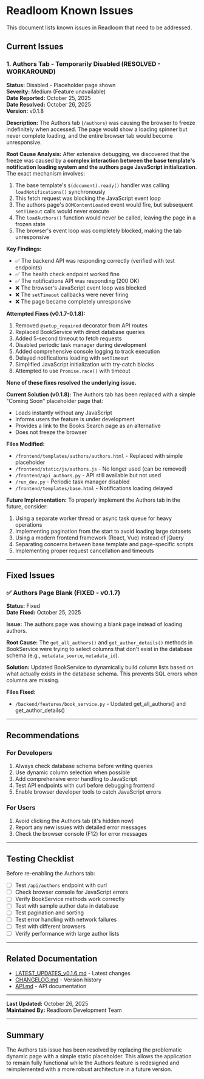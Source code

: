 # Readloom Known Issues

This document lists known issues in Readloom that need to be addressed.

## Current Issues

### 1. Authors Tab - Temporarily Disabled (RESOLVED - WORKAROUND)

**Status:** Disabled - Placeholder page shown  
**Severity:** Medium (Feature unavailable)  
**Date Reported:** October 25, 2025  
**Date Resolved:** October 26, 2025  
**Version:** v0.1.8

**Description:**
The Authors tab (`/authors`) was causing the browser to freeze indefinitely when accessed. The page would show a loading spinner but never complete loading, and the entire browser tab would become unresponsive.

**Root Cause Analysis:**
After extensive debugging, we discovered that the freeze was caused by a **complex interaction between the base template's notification loading system and the authors page JavaScript initialization**. The exact mechanism involves:

1. The base template's `$(document).ready()` handler was calling `loadNotifications()` synchronously
2. This fetch request was blocking the JavaScript event loop
3. The authors page's `DOMContentLoaded` event would fire, but subsequent `setTimeout` calls would never execute
4. The `loadAuthors()` function would never be called, leaving the page in a frozen state
5. The browser's event loop was completely blocked, making the tab unresponsive

**Key Findings:**
- ✅ The backend API was responding correctly (verified with test endpoints)
- ✅ The health check endpoint worked fine
- ✅ The notifications API was responding (200 OK)
- ❌ The browser's JavaScript event loop was blocked
- ❌ The `setTimeout` callbacks were never firing
- ❌ The page became completely unresponsive

**Attempted Fixes (v0.1.7-0.1.8):**
1. Removed `@setup_required` decorator from API routes
2. Replaced BookService with direct database queries
3. Added 5-second timeout to fetch requests
4. Disabled periodic task manager during development
5. Added comprehensive console logging to track execution
6. Delayed notifications loading with `setTimeout`
7. Simplified JavaScript initialization with try-catch blocks
8. Attempted to use `Promise.race()` with timeout

**None of these fixes resolved the underlying issue.**

**Current Solution (v0.1.8):**
The Authors tab has been replaced with a simple "Coming Soon" placeholder page that:
- Loads instantly without any JavaScript
- Informs users the feature is under development
- Provides a link to the Books Search page as an alternative
- Does not freeze the browser

**Files Modified:**
- `/frontend/templates/authors/authors.html` - Replaced with simple placeholder
- `/frontend/static/js/authors.js` - No longer used (can be removed)
- `/frontend/api_authors.py` - API still available but not used
- `/run_dev.py` - Periodic task manager disabled
- `/frontend/templates/base.html` - Notifications loading delayed

**Future Implementation:**
To properly implement the Authors tab in the future, consider:
1. Using a separate worker thread or async task queue for heavy operations
2. Implementing pagination from the start to avoid loading large datasets
3. Using a modern frontend framework (React, Vue) instead of jQuery
4. Separating concerns between base template and page-specific scripts
5. Implementing proper request cancellation and timeouts

---

## Fixed Issues

### ✅ Authors Page Blank (FIXED - v0.1.7)

**Status:** Fixed  
**Date Fixed:** October 25, 2025

**Issue:**
The authors page was showing a blank page instead of loading authors.

**Root Cause:**
The `get_all_authors()` and `get_author_details()` methods in BookService were trying to select columns that don't exist in the database schema (e.g., `metadata_source`, `metadata_id`).

**Solution:**
Updated BookService to dynamically build column lists based on what actually exists in the database schema. This prevents SQL errors when columns are missing.

**Files Fixed:**
- `/backend/features/book_service.py` - Updated get_all_authors() and get_author_details()

---

## Recommendations

### For Developers
1. Always check database schema before writing queries
2. Use dynamic column selection when possible
3. Add comprehensive error handling to JavaScript
4. Test API endpoints with curl before debugging frontend
5. Enable browser developer tools to catch JavaScript errors

### For Users
1. Avoid clicking the Authors tab (it's hidden now)
2. Report any new issues with detailed error messages
3. Check the browser console (F12) for error messages

---

## Testing Checklist

Before re-enabling the Authors tab:
- [ ] Test `/api/authors` endpoint with curl
- [ ] Check browser console for JavaScript errors
- [ ] Verify BookService methods work correctly
- [ ] Test with sample author data in database
- [ ] Test pagination and sorting
- [ ] Test error handling with network failures
- [ ] Test with different browsers
- [ ] Verify performance with large author lists

---

## Related Documentation

- [LATEST_UPDATES_v0.1.6.md](LATEST_UPDATES_v0.1.6.md) - Latest changes
- [CHANGELOG.md](CHANGELOG.md) - Version history
- [API.md](API.md) - API documentation

---

**Last Updated:** October 26, 2025  
**Maintained By:** Readloom Development Team

---

## Summary

The Authors tab issue has been resolved by replacing the problematic dynamic page with a simple static placeholder. This allows the application to remain fully functional while the Authors feature is redesigned and reimplemented with a more robust architecture in a future version.
